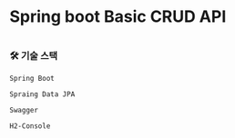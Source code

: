 # Spring boot Basic CRUD API


#

### :hammer_and_wrench: 기술 스택

`Spring Boot`

`Spraing Data JPA`

`Swagger`

`H2-Console`









